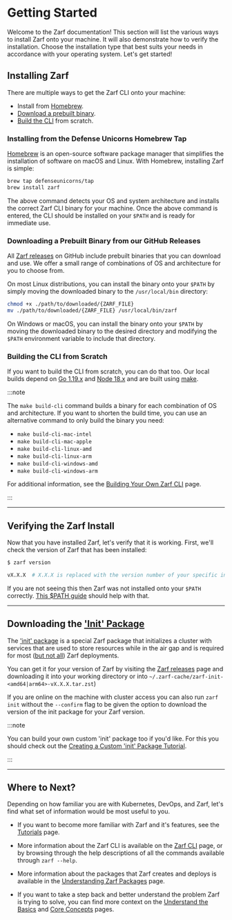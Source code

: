 # Getting Started

Welcome to the Zarf documentation! This section will list the various ways to install Zarf onto your machine. It will also demonstrate how to verify the installation. Choose the installation type that best suits your needs in accordance with your operating system. Let's get started!

## Installing Zarf

There are multiple ways to get the Zarf CLI onto your machine:

- Install from [Homebrew](#installing-from-the-defense-unicorns-homebrew-tap).
- [Download a prebuilt binary](#downloading-a-prebuilt-binary-from-our-github-releases).
- [Build the CLI](#building-the-cli-from-scratch) from scratch.

### Installing from the Defense Unicorns Homebrew Tap

[Homebrew](https://brew.sh/) is an open-source software package manager that simplifies the installation of software on macOS and Linux. With Homebrew, installing Zarf is simple:

```bash
brew tap defenseunicorns/tap
brew install zarf
```

The above command detects your OS and system architecture and installs the correct Zarf CLI binary for your machine. Once the above command is entered, the CLI should be installed on your `$PATH` and is ready for immediate use.

### Downloading a Prebuilt Binary from our GitHub Releases

All [Zarf releases](https://github.com/defenseunicorns/zarf/releases) on GitHub include prebuilt binaries that you can download and use. We offer a small range of combinations of OS and architecture for you to choose from.

On most Linux distributions, you can install the binary onto your `$PATH` by simply moving the downloaded binary to the `/usr/local/bin` directory:

```bash
chmod +x ./path/to/downloaded/{ZARF_FILE}
mv ./path/to/downloaded/{ZARF_FILE} /usr/local/bin/zarf
```

On Windows or macOS, you can install the binary onto your `$PATH` by moving the downloaded binary to the desired directory and modifying the `$PATH` environment variable to include that directory.

### Building the CLI from Scratch

If you want to build the CLI from scratch, you can do that too. Our local builds depend on [Go 1.19.x](https://golang.org/doc/install) and [Node 18.x](https://nodejs.org/en) and are built using [make](https://www.gnu.org/software/make/).

:::note

The `make build-cli` command builds a binary for each combination of OS and architecture. If you want to shorten the build time, you can use an alternative command to only build the binary you need:

- `make build-cli-mac-intel`
- `make build-cli-mac-apple`
- `make build-cli-linux-amd`
- `make build-cli-linux-arm`
- `make build-cli-windows-amd`
- `make build-cli-windows-arm`

For additional information, see the [Building Your Own Zarf CLI](../2-the-zarf-cli/0-building-your-own-cli.md) page.

:::

---

## Verifying the Zarf Install

Now that you have installed Zarf, let's verify that it is working. First, we'll check the version of Zarf that has been installed:

```bash
$ zarf version

vX.X.X  # X.X.X is replaced with the version number of your specific installation
```

If you are not seeing this then Zarf was not installed onto your `$PATH` correctly. [This $PATH guide](https://zwbetz.com/how-to-add-a-binary-to-your-path-on-macos-linux-windows/) should help with that.

---

## Downloading the ['Init' Package](../3-create-a-zarf-package/3-zarf-init-package.md)

The ['init' package](../3-create-a-zarf-package/3-zarf-init-package.md) is a special Zarf package that initializes a cluster with services that are used to store resources while in the air gap and is required for most ([but not all](../../examples/yolo/README.md)) Zarf deployments.

You can get it for your version of Zarf by visiting the [Zarf releases](https://github.com/defenseunicorns/zarf/releases) page and downloading it into your working directory or into `~/.zarf-cache/zarf-init-<amd64|arm64>-vX.X.X.tar.zst`)

If you are online on the machine with cluster access you can also run `zarf init` without the `--confirm` flag to be given the option to download the version of the init package for your Zarf version.

:::note

You can build your own custom 'init' package too if you'd like. For this you should check out the [Creating a Custom 'init' Package Tutorial](../6-zarf-tutorials/8-custom-init-packages.md).

:::

---

## Where to Next?

Depending on how familiar you are with Kubernetes, DevOps, and Zarf, let's find what set of information would be most useful to you.

- If you want to become more familiar with Zarf and it's features, see the [Tutorials](../6-zarf-tutorials/index.md) page.

- More information about the Zarf CLI is available on the [Zarf CLI](../2-the-zarf-cli/index.md) page, or by browsing through the help descriptions of all the commands available through `zarf --help`.

- More information about the packages that Zarf creates and deploys is available in the [Understanding Zarf Packages](../3-create-a-zarf-package/1-zarf-packages.md) page.

- If you want to take a step back and better understand the problem Zarf is trying to solve, you can find more context on the [Understand the Basics](./0-understand-the-basics.md) and [Core Concepts](./1-core-concepts.md) pages.

